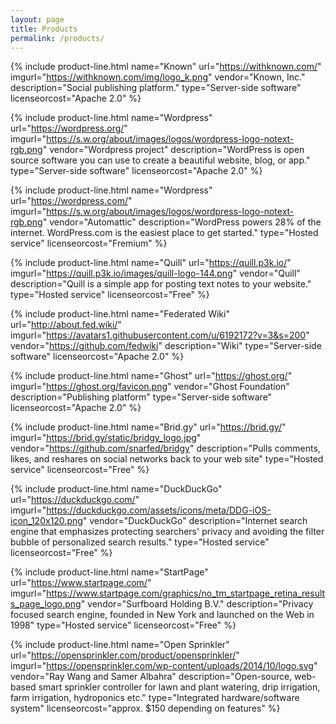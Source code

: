 ```yaml
---
layout: page
title: Products
permalink: /products/
---
```


<table class="products" markdown="0">

{% include product-line.html
   name="Known"
   url="https://withknown.com/"
   imgurl="https://withknown.com/img/logo_k.png"
   vendor="Known, Inc."
   description="Social publishing platform."
   type="Server-side software"
   licenseorcost="Apache 2.0"
%}

{% include product-line.html
   name="Wordpress"
   url="https://wordpress.org/"
   imgurl="https://s.w.org/about/images/logos/wordpress-logo-notext-rgb.png"
   vendor="Wordpress project"
   description="WordPress is open source software you can use to create a beautiful website, blog, or app."
   type="Server-side software"
   licenseorcost="Apache 2.0"
%}

{% include product-line.html
   name="Wordpress"
   url="https://wordpress.com/"
   imgurl="https://s.w.org/about/images/logos/wordpress-logo-notext-rgb.png"
   vendor="Automattic"
   description="WordPress powers 28% of the internet. WordPress.com is the easiest place to get started."
   type="Hosted service"
   licenseorcost="Fremium"
%}

{% include product-line.html
   name="Quill"
   url="https://quill.p3k.io/"
   imgurl="https://quill.p3k.io/images/quill-logo-144.png"
   vendor="Quill"
   description="Quill is a simple app for posting text notes to your website."
   type="Hosted service"
   licenseorcost="Free"
%}

{% include product-line.html
   name="Federated Wiki"
   url="http://about.fed.wiki/"
   imgurl="https://avatars1.githubusercontent.com/u/6192172?v=3&s=200"
   vendor="https://github.com/fedwiki"
   description="Wiki"
   type="Server-side software"
   licenseorcost="Apache 2.0"
%}

{% include product-line.html
   name="Ghost"
   url="https://ghost.org/"
   imgurl="https://ghost.org/favicon.png"
   vendor="Ghost Foundation"
   description="Publishing platform"
   type="Server-side software"
   licenseorcost="Apache 2.0"
%}

{% include product-line.html
   name="Brid.gy"
   url="https://brid.gy/"
   imgurl="https://brid.gy/static/bridgy_logo.jpg"
   vendor="https://github.com/snarfed/bridgy"
   description="Pulls comments, likes, and reshares on social networks back to your web site"
   type="Hosted service"
   licenseorcost="Free"
%}

{% include product-line.html
   name="DuckDuckGo"
   url="https://duckduckgo.com/"
   imgurl="https://duckduckgo.com/assets/icons/meta/DDG-iOS-icon_120x120.png"
   vendor="DuckDuckGo"
   description="Internet search engine that emphasizes protecting searchers' privacy and avoiding the filter bubble of personalized search results."
   type="Hosted service"
   licenseorcost="Free"
%}

{% include product-line.html
   name="StartPage"
   url="https://www.startpage.com/"
   imgurl="https://www.startpage.com/graphics/no_tm_startpage_retina_results_page_logo.png"
   vendor="Surfboard Holding B.V."
   description="Privacy focused search engine, founded in New York and launched on the Web in 1998"
   type="Hosted service"
   licenseorcost="Free"
%}

{% include product-line.html
   name="Open Sprinkler"
   url="https://opensprinkler.com/product/opensprinkler/"
   imgurl="https://opensprinkler.com/wp-content/uploads/2014/10/logo.svg"
   vendor="Ray Wang and Samer Albahra"
   description="Open-source, web-based smart sprinkler controller for lawn and plant watering, drip irrigation, farm irrigation, hydroponics etc."
   type="Integrated hardware/software system"
   licenseorcost="approx. $150 depending on features"
%}

</table>
